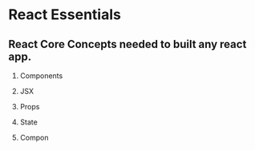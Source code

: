 # React Essentials

## React Core Concepts needed to built any react app.

1. Components 
2. JSX
3. Props
3. State

1. Compon